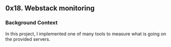 ## 0x18. Webstack monitoring




### Background Context

In this project, I implemented one of many tools to measure what is going on the provided servers.


